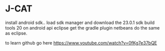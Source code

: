 # J-CAT
install android sdk.. load sdk manager and download the 
													23.0.1 sdk build tools
													20 on android api
eclipse
	get the gradle plugin
netbeans do the same as eclipse.

to learn github go here
https://www.youtube.com/watch?v=0fKg7e37bQE
